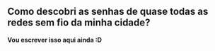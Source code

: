 ## Como descobri as senhas de quase todas as redes sem fio da minha cidade?

**Vou escrever isso aqui ainda :D** 